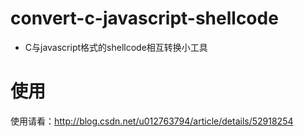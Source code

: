 # convert-c-javascript-shellcode
- C与javascript格式的shellcode相互转换小工具

# 使用

使用请看：http://blog.csdn.net/u012763794/article/details/52918254
